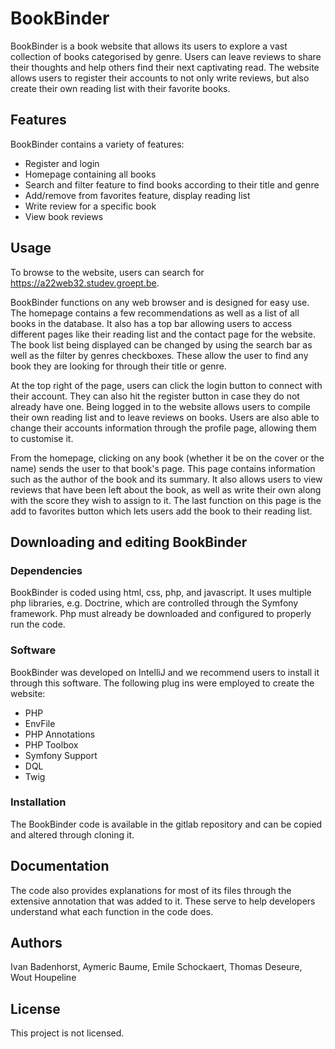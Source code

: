# BookBinder

BookBinder is a book website that allows its users to explore a vast collection of books categorised by genre. Users can leave reviews to share their thoughts and help others find their next captivating read. The website allows users to register their accounts to not only write reviews, but also create their own reading list with their favorite books. 

## Features

BookBinder contains a variety of features:
* Register and login 
* Homepage containing all books
* Search and filter feature to find books according to their title and genre
* Add/remove from favorites feature, display reading list
* Write review for a specific book
* View book reviews 

## Usage 

To browse to the website, users can search for https://a22web32.studev.groept.be.

BookBinder functions on any web browser and is designed for easy use. The homepage contains a few recommendations as well as a list of all books in the database. It also has a top bar allowing users to access different pages like their reading list and the contact page for the website. The book list being displayed can be changed by using the search bar as well as the filter by genres checkboxes. These allow the user to find any book they are looking for through their title or genre. 

At the top right of the page, users can click the login button to connect with their account. They can also hit the register button in case they do not already have one. Being logged in to the website allows users to compile their own reading list and to leave reviews on books. Users are also able to change their accounts information through the profile page, allowing them to customise it. 

From the homepage, clicking on any book (whether it be on the cover or the name) sends the user to that book's page. This page contains information such as the author of the book and its summary. It also allows users to view reviews that have been left about the book, as well as write their own along with the score they wish to assign to it. The last function on this page is the add to favorites button which lets users add the book to their reading list. 

## Downloading and editing BookBinder

### Dependencies

BookBinder is coded using html, css, php, and javascript. It uses multiple php libraries, e.g. Doctrine, which are controlled through the Symfony framework. Php must already be downloaded and configured to properly run the code. 

### Software

BookBinder was developed on IntelliJ and we recommend users to install it through this software. The following plug ins were employed to create the website:
* PHP
* EnvFile
* PHP Annotations
* PHP Toolbox
* Symfony Support
* DQL
* Twig

### Installation

The BookBinder code is available in the gitlab repository and can be copied and altered through cloning it. 

## Documentation

The code also provides explanations for most of its files through the extensive annotation that was added to it. These serve to help developers understand what each function in the code does. 

## Authors

Ivan Badenhorst, Aymeric Baume, Emile Schockaert, Thomas Deseure, Wout Houpeline

## License

This project is not licensed.


